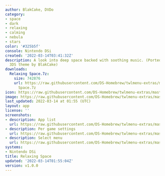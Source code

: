 ```yaml
---
author: BlakCake, DVDo
category:
- space
- dark
- relaxing
- calming
- nebula
- stars
color: '#325b5f'
console: Nintendo DSi
created: '2022-03-14T03:41:32Z'
description: A look into deep space backed with soothing music. (Ported from an old
  3DS theme by BlakCake)
downloads:
  Relaxing Space.7z:
    size: 742876
    url: https://raw.githubusercontent.com/DS-Homebrew/twlmenu-extras/master/_nds/TWiLightMenu/dsimenu/themes/Relaxing
      Space.7z
icon: https://raw.githubusercontent.com/DS-Homebrew/twlmenu-extras/master/_nds/TWiLightMenu/dsimenu/themes/meta/Relaxing%20Space/icon.png
image: https://raw.githubusercontent.com/DS-Homebrew/twlmenu-extras/master/_nds/TWiLightMenu/dsimenu/themes/meta/Relaxing%20Space/icon.png
last_updated: 2022-03-14 at 01:55 (UTC)
layout: app
license: ''
screenshots:
- description: App list
  url: https://raw.githubusercontent.com/DS-Homebrew/twlmenu-extras/master/_nds/TWiLightMenu/dsimenu/themes/meta/Relaxing%20Space/screenshots/app-list.png
- description: Per game settings
  url: https://raw.githubusercontent.com/DS-Homebrew/twlmenu-extras/master/_nds/TWiLightMenu/dsimenu/themes/meta/Relaxing%20Space/screenshots/per-game-settings.png
- description: Select menu
  url: https://raw.githubusercontent.com/DS-Homebrew/twlmenu-extras/master/_nds/TWiLightMenu/dsimenu/themes/meta/Relaxing%20Space/screenshots/select-menu.png
systems:
- Nintendo DSi
title: Relaxing Space
updated: '2022-03-14T01:55:04Z'
version: v1.0.0
---
```

